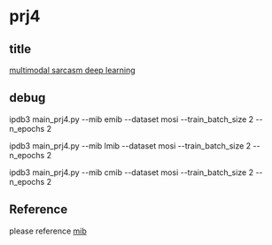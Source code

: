 # prj4
## title
[multimodal sarcasm deep learning](https://github.com/DingNing123/prj4)


## debug
ipdb3 main_prj4.py --mib emib --dataset mosi --train_batch_size 2 --n_epochs 2

ipdb3 main_prj4.py --mib lmib --dataset mosi --train_batch_size 2 --n_epochs 2

ipdb3 main_prj4.py --mib cmib --dataset mosi --train_batch_size 2 --n_epochs 2

## Reference 
please reference [mib](https://github.com/TmacMai/Multimodal-Information-Bottleneck)

